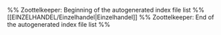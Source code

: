 %% Zoottelkeeper: Beginning of the autogenerated index file list %%
[[EINZELHANDEL/Einzelhandel|Einzelhandel]]
%% Zoottelkeeper: End of the autogenerated index file list %%
